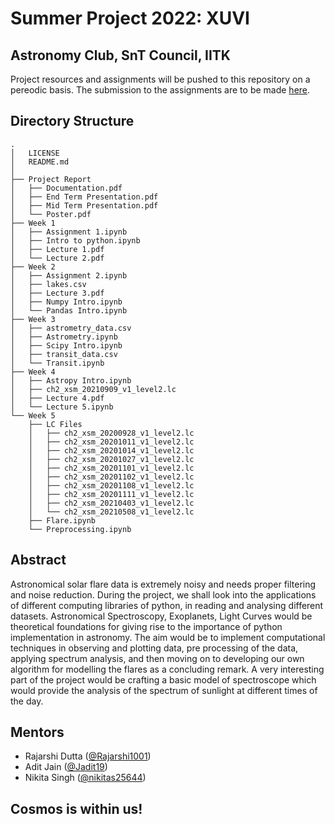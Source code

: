 # Summer Project 2022: XUVI
## Astronomy Club, SnT Council, IITK

Project resources and assignments will be pushed to this repository on a pereodic basis. The submission to the assignments are to be made <a href="https://github.com/Rajarshi1001/XUVI_Astro">here</a>.

## Directory Structure
```
.
│   LICENSE
│   README.md
│
├── Project Report
│   ├── Documentation.pdf
│   ├── End Term Presentation.pdf
│   ├── Mid Term Presentation.pdf
│   └── Poster.pdf
├── Week 1
│   ├── Assignment 1.ipynb
│   ├── Intro to python.ipynb
│   ├── Lecture 1.pdf
│   └── Lecture 2.pdf
├── Week 2
│   ├── Assignment 2.ipynb
│   ├── lakes.csv
│   ├── Lecture 3.pdf
│   ├── Numpy Intro.ipynb
│   └── Pandas Intro.ipynb
├── Week 3
│   ├── astrometry_data.csv
│   ├── Astrometry.ipynb
│   ├── Scipy Intro.ipynb
│   ├── transit_data.csv
│   └── Transit.ipynb
├── Week 4
│   ├── Astropy Intro.ipynb
│   ├── ch2_xsm_20210909_v1_level2.lc
│   ├── Lecture 4.pdf
│   └── Lecture 5.ipynb
└── Week 5
    ├── LC Files
    │   ├── ch2_xsm_20200928_v1_level2.lc
    │   ├── ch2_xsm_20201011_v1_level2.lc
    │   ├── ch2_xsm_20201014_v1_level2.lc
    │   ├── ch2_xsm_20201027_v1_level2.lc
    │   ├── ch2_xsm_20201101_v1_level2.lc
    │   ├── ch2_xsm_20201102_v1_level2.lc
    │   ├── ch2_xsm_20201108_v1_level2.lc
    │   ├── ch2_xsm_20201111_v1_level2.lc
    │   ├── ch2_xsm_20210403_v1_level2.lc
    │   └── ch2_xsm_20210508_v1_level2.lc
    ├── Flare.ipynb
    └── Preprocessing.ipynb
```

## Abstract
Astronomical solar flare data is extremely noisy and needs proper filtering and noise reduction. During the project, we shall look into the applications of different computing libraries of python, in reading and analysing different datasets. Astronomical Spectroscopy, Exoplanets, Light Curves would be theoretical foundations for giving rise to the importance of python implementation in astronomy. The aim would be to implement computational techniques in observing and plotting data, pre processing of the data, applying spectrum analysis, and then moving on to developing our own algorithm for modelling the flares as a concluding remark. A very interesting part of the project would be crafting a basic model of spectroscope which would provide the analysis of the spectrum of sunlight at different times of the day.

## Mentors
- Rajarshi Dutta (<a href="https://github.com/Rajarshi1001">@Rajarshi1001</a>)
- Adit Jain (<a href="https://github.com/Jadit19">@Jadit19</a>)
- Nikita Singh (<a href="https://github.com/nikitas25644">@nikitas25644</a>)

## Cosmos is within us!
